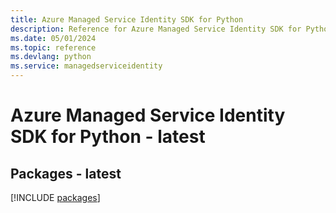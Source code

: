 ```yaml
---
title: Azure Managed Service Identity SDK for Python
description: Reference for Azure Managed Service Identity SDK for Python
ms.date: 05/01/2024
ms.topic: reference
ms.devlang: python
ms.service: managedserviceidentity
---
```

# Azure Managed Service Identity SDK for Python - latest
## Packages - latest
[!INCLUDE [packages](managed-service-identity-index.md)]
